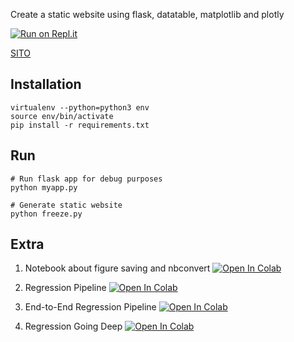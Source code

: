 Create a static website using flask, datatable, matplotlib and plotly

[![Run on Repl.it](https://repl.it/badge/github/visiont3lab/flask-static-website)](https://repl.it/github/visiont3lab/flask-static-website)

[SITO](https://visiont3lab.github.io/flask-static-website/)

## Installation

```
virtualenv --python=python3 env
source env/bin/activate
pip install -r requirements.txt
```

## Run 

```
# Run flask app for debug purposes
python myapp.py
```

```
# Generate static website
python freeze.py
```
## Extra 
1. Notebook about figure saving and nbconvert
<a href="https://colab.research.google.com/github/visiont3lab/flask-static-website/blob/master/save-notebook.ipynb" target="_parent"><img src="https://colab.research.google.com/assets/colab-badge.svg" alt="Open In Colab"/></a>

2. Regression Pipeline
<a href="https://colab.research.google.com/github/visiont3lab/flask-static-website/blob/master/regressione_pipeline.ipynb" target="_parent"><img src="https://colab.research.google.com/assets/colab-badge.svg" alt="Open In Colab"/></a>

3. End-to-End Regression Pipeline
<a href="https://colab.research.google.com/github/visiont3lab/flask-static-website/blob/master/End_to_End_Machine_Learning_Project.ipynb" target="_parent"><img src="https://colab.research.google.com/assets/colab-badge.svg" alt="Open In Colab"/></a>

4. Regression Going Deep
<a href="https://colab.research.google.com/github/visiont3lab/flask-static-website/blob/master/Regression_going_deep.ipynb" target="_parent"><img src="https://colab.research.google.com/assets/colab-badge.svg" alt="Open In Colab"/></a>



